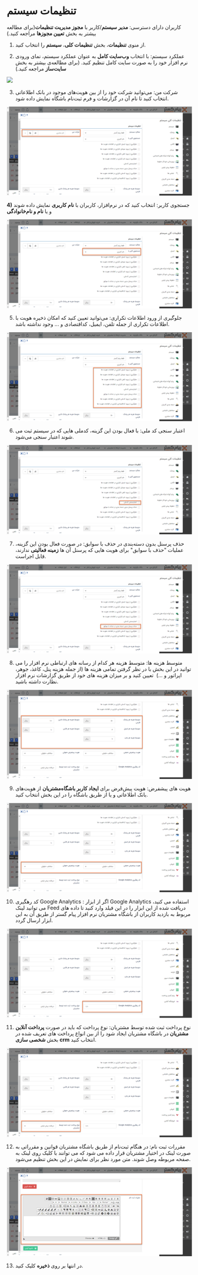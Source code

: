  # تنظیمات سیستم 

کاربران دارای دسترسی: **مدیر سیستم**/کاربر با **مجوز مدیریت تنظیمات**(برای مطالعه بیشتر به بخش **تعیین مجوزها** مراجعه کنید.)

1)   از منوی **تنظیمات**، بخش **تنظیمات کلی**، **سیستم** را انتخاب کنید.

2)   عملکرد سیستم: با انتخاب **وب‌سایت کامل** به عنوان عملکرد سیستم،  نمای ورودی نرم افزار خود را به صورت سایت کامل تنظیم کنید. (برای مطالعه‌ی بیشتر به بخش **سایت‌ساز** مراجعه کنید.)

![](system11.png)

3)   شرکت من: می‌توانید شرکت خود را از بین هویت‌های موجود در بانک اطلاعاتی انتخاب کنید تا نام آن در گزارشات و فرم ثبت‌نام باشگاه نمایش داده شود.

![](system2.png)

**4)**   جستجوی کاربر: انتخاب کنید که در نرم‌افزار، کاربران با **نام کاربری** نمایش داده شوند و یا **نام و نام‌خانوادگی**

![](system3.png)

5)   جلوگیری از ورود اطلاعات تکراری: می‌توانید تعیین کنید که امکان ذخیره هویت با اطلاعات تکراری از جمله تلفن، ایمیل، کداقتصادی و ... وجود نداشته باشد.

![](system4.png)

6)   اعتبار سنجی کد ملی: با فعال بودن این گزینه، کدملی هایی که در سیستم ثبت می شوند اعتبار سنجی می‌شود.

![](system5.png)

7)   حذف پرسنل بدون دسته‌بندی در حذف با سوابق: در صورت فعال بودن این گزینه، عملیات "حذف با سوابق" برای هویت هایی که پرسنل آن ها **زمینه فعالیتی** ندارند، قابل اجراست.

![](system6.png)

8)   متوسط هزینه ها: متوسط هزینه هر کدام از رسانه های ارتباطی نرم افزار را می توانید در این بخش با در نظر گرفتن تمامی هزینه ها (از جمله هزینه پنل، کاغذ، جوهر، اپراتور و ...) 
​      تعیین کنید و بر میزان هزینه های خود از طریق گزارشات نرم افزار نظارت داشته باشید.

![](system7.png) 

9)   هویت های پیشفرض: هویت پیش‌فرض برای **ایجاد کاربر باشگاه‌مشتریان** از هویت‌های بانک اطلاعاتی و یا از طریق باشگاه را در این بخش انتخاب کنید.

![](system8.png)

10) کد رهگیری Google Analytics : اگر از ابزار Google Analytics استفاده می کنید، می توانید لینک Feed دریافت شده از این ابزار را در این فیلد وارد کنید تا داده های مربوط به بازدید کاربران از باشگاه مشتریان نرم افزار پیام گستر از طریق آن به این ابزار ارسال گردد.

![](system9.png)

11) نوع پرداخت ثبت شده توسط مشتریان: نوع پرداخت که باید در صورت **پرداخت آنلاین مشتریان** در باشگاه مشتریان ایجاد شود را از بین انواع پرداخت های تعریف شده در بخش **شخصی سازی** **crm** انتخاب کنید.

![](system10.png)

12) مقررات ثبت نام: در هنگام ثبت‌نام از طریق باشگاه مشتریان قوانین و مقرراتی به صورت لینک در اختیار مشتریان قرار داده می شود که می توانند با کلیک روی لینک به صفحه مربوطه وصل شوند. متن مورد نظر برای نمایش در این بخش تنظیم می‌شود.

![](system12.png)



13) در انتها بر روی  **ذخیره** کلیک کنید. 